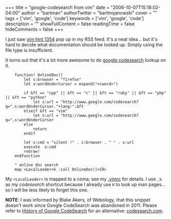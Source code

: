 +++
title = "google-codesearch from vim"
date = "2006-10-07T15:18:02-04:00"
author = "bartman"
authorTwitter = "barttrojanowski"
cover = ""
tags = ['vim', 'google', 'code']
keywords = ['vim', 'google', 'code']
description = ""
showFullContent = false
readingTime = false
hideComments = false
+++

I just saw [vim hint 1354](http://www.vim.org/tips/tip.php?tip_id=1354) pop up in 
my RSS feed.  It's a neat idea... but it's hard to decide what documentation should 
be looked up.  Simply using the file type is insufficient.

It turns out that it's a lot more awesome to do [google codesearch](http://www.google.com/codesearch)
lookup on it.

<!--more-->

        function! OnlineDoc()
            let s:browser = "firefox"
            let s:wordUnderCursor = expand("<cword>")

            if &ft == "cpp" || &ft == "c" || &ft == "ruby" || &ft == "php" || &ft == "python"
                let s:url = "http://www.google.com/codesearch?q=".s:wordUnderCursor."+lang:".&ft
            elseif &ft == "vim"
                let s:url = "http://www.google.com/codesearch?q=".s:wordUnderCursor
            else
                return
            endif

            let s:cmd = "silent !" . s:browser . " " . s:url
            execute  s:cmd
            redraw!
        endfunction

        " online doc search
        map <LocalLeader>k :call OnlineDoc()<CR>

My `<LocalLeader>` is mapped to a coma; see my [.vimrc](http://www.jukie.net/~bart/conf/vimrc) for details.  I use `,k` as my 
*codesearch* shortcut because I already use `K` to look up man pages... so I will be less likely to forget this one.

**NOTE**: I was informed by Blake Akers, of Webology, that this snippet doesn't work since Google CodeSearch was abandoned in 2011.  Please
refer to [History of Google CodeSearch](https://www.webology.technology/2018/07/21/history-of-google-codesearch/) for an alternative:
[codesearch.com](https://searchcode.com/).